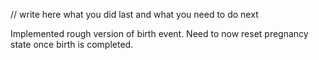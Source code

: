 // write here what you did last and what you need to do next

Implemented rough version of birth event. Need to now reset pregnancy state
once birth is completed.
